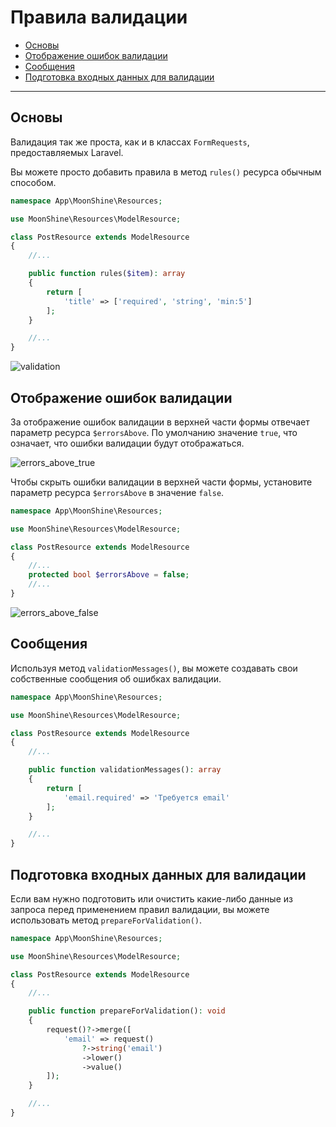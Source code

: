 # Правила валидации

   - [Основы](#basics)
   - [Отображение ошибок валидации](#errors)
   - [Сообщения](#messages)
   - [Подготовка входных данных для валидации](#prepare)

---

<a name="basics"></a>
## Основы

Валидация так же проста, как и в классах `FormRequests`, предоставляемых Laravel.

Вы можете просто добавить правила в метод `rules()` ресурса обычным способом.

```php
namespace App\MoonShine\Resources;

use MoonShine\Resources\ModelResource;

class PostResource extends ModelResource
{
    //...

    public function rules($item): array
    {
        return [
            'title' => ['required', 'string', 'min:5']
        ];
    }

    //...
}
```
![validation](https://moonshine-laravel.com/screenshots/validation.png)

<a name="errors"></a>
## Отображение ошибок валидации

За отображение ошибок валидации в верхней части формы отвечает параметр ресурса `$errorsAbove`. По умолчанию значение `true`, что означает, что ошибки валидации будут отображаться.

![errors_above_true](https://moonshine-laravel.com/screenshots/errors_above_true.png)

Чтобы скрыть ошибки валидации в верхней части формы, установите параметр ресурса `$errorsAbove` в значение `false`.

```php
namespace App\MoonShine\Resources;

use MoonShine\Resources\ModelResource;

class PostResource extends ModelResource
{
    //...
    protected bool $errorsAbove = false;
    //...
}
```

![errors_above_false](https://moonshine-laravel.com/screenshots/errors_above_false.png)

<a name="messages"></a>
## Сообщения

Используя метод `validationMessages()`, вы можете создавать свои собственные сообщения об ошибках валидации.

```php
namespace App\MoonShine\Resources;

use MoonShine\Resources\ModelResource;

class PostResource extends ModelResource
{
    //...

    public function validationMessages(): array
    {
        return [
            'email.required' => 'Требуется email'
        ];
    }

    //...
}
```

<a name="prepare"></a>
## Подготовка входных данных для валидации

Если вам нужно подготовить или очистить какие-либо данные из запроса перед применением правил валидации, вы можете использовать метод `prepareForValidation()`.

```php
namespace App\MoonShine\Resources;

use MoonShine\Resources\ModelResource;

class PostResource extends ModelResource
{
    //...

    public function prepareForValidation(): void
    {
        request()?->merge([
            'email' => request()
                ?->string('email')
                ->lower()
                ->value()
        ]);
    }

    //...
}
```
